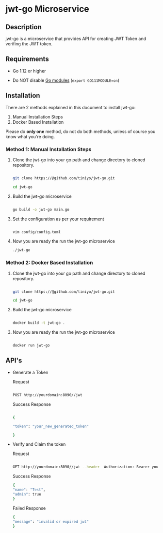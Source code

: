 # jwt-go Microservice

## Description

jwt-go is a microservice that provides API for creating JWT Token and verifing the JWT token. 


## Requirements

  - Go 1.12 or higher
  
  - Do NOT disable [Go modules](https://github.com/golang/go/wiki/Modules) (`export GO111MODULE=on`)
  
## Installation

There are 2 methods explained in this document to install jwt-go:

1. Manual Installation Steps
2. Docker Based Installation

Please do **only one** method, do not do both methods, unless of course you know what you're doing.


### Method 1: Manual Installation Steps

1.  Clone the jwt-go into your go path and change directory to cloned repository.

    ```bash
    
    git clone https://@github.com/tiniyo/jwt-go.git
    
    cd jwt-go
    ```
    
2.  Build the jwt-go microservice

    ```bash
    
    go build -o jwt-go main.go
    
    ```
    
3. Set the configuration as per your requirement

    ```bash
    
    vim config/config.toml
    
    ```
    
 4. Now you are ready the run the jwt-go microservice
 
    ```bash
    ./jwt-go
    ```
    
### Method 2: Docker Based Installation

1.  Clone the jwt-go into your go path and change directory to cloned repository.

    ```bash
    
    git clone https://@github.com/tiniyo/jwt-go.git
    
    cd jwt-go
    ```
 
2.  Build the jwt-go microservice

    ```bash
    
    docker build -t jwt-go .
    
    ```

3. Now you are ready the run the jwt-go microservice
 
    ```bash
    
    docker run jwt-go
    
    ```
    
## API's

  - Generate a Token
  
    Request
    
    ```bash
    
    POST http://yourdomain:8090//jwt
    
    ```
    
    Success Response
    
    ```bash
    
    {
    
    "token": "your_new_generated_token"
    
    }
    
    ```
 
  - Verify and Claim the token
  
    Request
    
    ```bash
    
    GET http://yourdomain:8090//jwt --header  Authorization: Bearer your_jwt_token
    
    ```
    
    Success Response
    
    ```bash
    {
    "name": "Test",
    "admin": true
    }
    ```
    
    Failed Response
    
    ```bash
    {
    "message": "invalid or expired jwt"
    }
    ```
